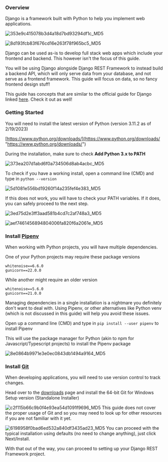 ### Overview
Django is a framework built with Python to help you implement web applications.

![353e9c415078b3d4a18d7bd93294df1c_MD5](_resources/1%20-%20Setup/353e9c415078b3d4a18d7bd93294df1c_MD5.jpg)

![8d193fcb83f676cd16e263f78f965bc5_MD5](_resources/1%20-%20Setup/8d193fcb83f676cd16e263f78f965bc5_MD5.jpg)

Django can be used as-is to develop full stack web apps which include your frontend and backend. This however isn't the focus of this guide.

You will be using Django alongside Django REST Framework to instead build a backend API, which will only serve data from your database, and not serve as a frontend framework. This guide will focus on data, so no fancy frontend design stuff!

This guide has concepts that are similar to the official guide for Django linked [here](https://docs.djangoproject.com/en/5.1/intro/tutorial01/). Check it out as well!

### Getting Started

You will need to install the latest version of Python (version 3.11.2 as of 2/19/2023)

[https://www.python.org/downloads/](https://www.python.org/downloads/ "https://www.python.org/downloads/")

During the installation, make sure to check **Add Python 3.x to PATH**

![373ea207d1abd6f0a734506d8ab4acbc_MD5](_resources/1%20-%20Setup/373ea207d1abd6f0a734506d8ab4acbc_MD5.jpg)

To check if you have a working install, open a command line (CMD) and type in `python --version`

![5d1081e556bd19260f14a235fef4e383_MD5](_resources/1%20-%20Setup/5d1081e556bd19260f14a235fef4e383_MD5.jpg)

If this does not work, you will have to check your PATH variables. If it does, you can safely proceed to the next step.

![3ed75d2e3ff3aad581b4cd7c2af748a3_MD5](_resources/1%20-%20Setup/3ed75d2e3ff3aad581b4cd7c2af748a3_MD5.jpg)

![aef7461456894804006fa820f6a2061e_MD5](_resources/1%20-%20Setup/aef7461456894804006fa820f6a2061e_MD5.jpg)

### Install [Pipenv](https://pipenv.pypa.io/en/latest/)

When working with Python projects, you will have multiple dependencies.

One of your Python projects may require these package versions

```
whitenoise==6.6.0
gunicorn==22.0.0
```

While another might require an older version

```
whitenoise==5.6.0
gunicorn==21.0.0
```

Managing dependencies in a single installation is a nightmare you definitely don't want to deal with. Using Pipenv, or other alternatives like Python venv (which is not discussed in this guide) will help you avoid these issues.

Open up a command line (CMD) and type in `pip install --user pipenv` to install Pipenv

This will use the package manager for Python (akin to npm for Javascript/Typescript projects) to install the Pipenv package

![8e0864b9971e3e0ec0843db1494a9164_MD5](_resources/1%20-%20Setup/8e0864b9971e3e0ec0843db1494a9164_MD5.jpg)

### Install [Git](https://git-scm.com/downloads)

When developing applications, you will need to use version control to track changes.

Head over to the [downloads](https://git-scm.com/downloads/win) page and install the 64-bit Git for Windows Setup version (Standalone Installer)

![c2f115b66c9b0f4e93ea54d1091f9696_MD5](_resources/1%20-%20Setup/c2f115b66c9b0f4e93ea54d1091f9696_MD5.jpg)
This guide does not cover the proper usage of Git and so you may need to look up for other resources if you are not familiar with it yet.

![6198958f0bad6ed532a840df3435ad23_MD5](_resources/1%20-%20Setup/6198958f0bad6ed532a840df3435ad23_MD5.jpg)
You can proceed with the typical installation using defaults (no need to change anything), just click Next/Install.

With that out of the way, you can proceed to setting up your Django REST Framework project.
